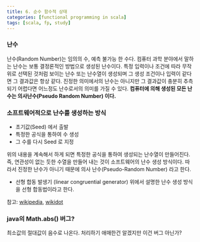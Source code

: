 ```yaml
---
title: 6. 순수 함수적 상태
categories: [functional programming in scala]
tags: [scala, fp, study]
---
```


### 난수

난수(Random Number)는 임의의 수, 예측 불가능 한 수다.
컴퓨터 과학 분야에서 말하는 난수는 보통 결정론적인 방법으로 생성된 난수이다.
특정 입력이나 조건에 따라 무작위로 선택된 것처럼 보이는 난수 또는 난수열이 생성되며 그 생성 조건이나 입력이 같다면 그 결과값은 항상 같다.
진정한 의미에서의 난수는 아니지만 그 결과값이 충분히 추측되기 어렵다면 어느정도 난수로서의 의미를 가질 수 있다.
**컴퓨터에 의해 생성된 모든 난수는 의사난수(Pseudo Random Number) 이다.**

### 소프트웨어적으로 난수를 생성하는 방식

- 초기값(Seed) 에서 출발
- 특정한 공식을 통하여 수 생성
- 그 수를 다시 Seed 로 지정

위의 내용을 계속해서 하게 되면 특정한 공식을 통하여 생성되는 난수열이 만들어진다.
즉, 연관성이 없는 듯한 수열을 만들어 내는 것이 소프트웨어의 난수 생성 방식이다.
따라서 진정한 난수가 아니기 때문에 의사 난수(Pseudo-Random Number) 라고 한다.

- 선형 합동 발생기 (linear congruential generator)
  위에서 설명한 난수 생성 방식을 선형 합동법이라고 한다.

<script src="https://gist.github.com/camon85/85204513aa801e253601efa9a496d72f.js"></script>

참고: [wikipedia](https://ko.wikipedia.org/wiki/%EB%82%9C%EC%88%98), [wikidot](http://p7kell.wikidot.com/random-number)

### java의 Math.abs() 버그?

최소값의 절대값이 음수로 나온다.
처리하기 애매한건 알겠지만 이건 버그 아닌가?

<script src="https://gist.github.com/camon85/74c644f589f218c65a2973c3d8287334.js"></script>
